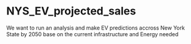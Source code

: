 # NYS_EV_projected_sales
We want to run an analysis and make EV predictions accross New York State by 2050 base on the current infrastructure and Energy needed
